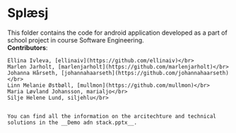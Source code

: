 # Splæsj </br>
This folder contains the code for android application developed as a part of school project in course Software Engineering.</br>
__Contributors__:</br>
```
Ellina Ivleva, [ellinaiv](https://github.com/ellinaiv)</br>
Marlen Jarholt, [marlenjarholt](https://github.com/marlenjarholt)</br>
Johanna Hårseth, [johannahaarseth](https://github.com/johannahaarseth)</br>
Linn Melanie Østbøll, [mullmon](https://github.com/mullmon)</br>
Maria Løvland Johansson, marialjo</br>
Silje Helene Lund, siljehlu</br>


You can find all the information on the arcitechture and technical solutions in the __Demo adn stack.pptx__.
